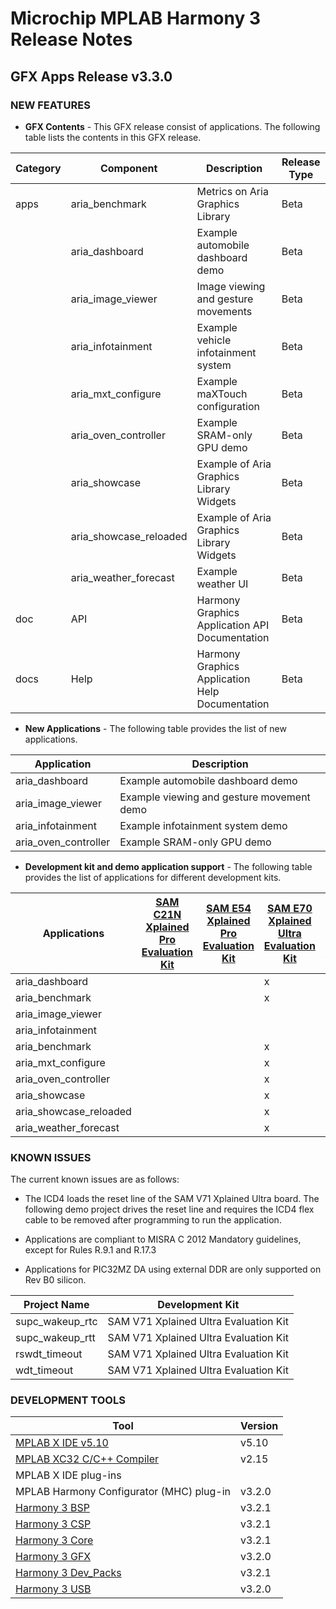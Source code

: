 # Microchip MPLAB Harmony 3 Release Notes
## GFX Apps Release v3.3.0
### NEW FEATURES


- **GFX Contents** - This GFX release consist of applications. The following table lists the contents in this GFX release.

| Category | Component | Description | Release Type | 
| --- | --- | ---- |---- |
| apps | aria_benchmark | Metrics on Aria Graphics Library | Beta |
|      | aria_dashboard | Example automobile dashboard demo| Beta |
|      | aria_image_viewer| Image viewing and gesture movements| Beta |
|      | aria_infotainment| Example vehicle infotainment system| Beta |
|      | aria_mxt_configure | Example maXTouch configuration | Beta |
|      | aria_oven_controller | Example SRAM-only GPU demo| Beta |
|      | aria_showcase | Example of Aria Graphics Library Widgets| Beta |
|      | aria_showcase_reloaded | Example of Aria Graphics Library Widgets| Beta |Beta | 
|      | aria_weather_forecast | Example weather UI | Beta |
|  doc | API | Harmony Graphics Application API Documentation| Beta |
|  docs| Help | Harmony Graphics Application Help Documentation| Beta |

- **New Applications** - The following table provides the list of new applications.

| Application | Description | 
| --- | --- |
| aria_dashboard | Example automobile dashboard demo | 
| aria_image_viewer|  Example viewing and gesture movement demo|
| aria_infotainment|  Example infotainment system demo|
| aria_oven_controller |  Example SRAM-only GPU demo |

- **Development kit and demo application support** - The following table provides the list of applications for different development kits.

| Applications | [SAM C21N Xplained Pro Evaluation Kit](https://www.microchip.com/developmenttools/ProductDetails/PartNO/ATSAMC21-XPRO) | [SAM E54 Xplained Pro Evaluation Kit](https://www.microchip.com/developmenttools/ProductDetails/PartNO/ATSAME54-XPRO) | [SAM E70 Xplained Ultra Evaluation Kit](https://www.microchip.com/developmenttools/ProductDetails/PartNO/ATSAME70-XPLD) | [SAM A5D2 Xplained Ultra Evaluation Kit](https://www.microchip.com/developmenttools/ProductDetails/atsama5d2c-xult) |[Multimedia Expansion Board II](https://www.microchip.com/DevelopmentTools/ProductDetails/PartNO/DM320005-5) |
| --- | --- | --- | --- | --- | --- |
| aria_dashboard          |  |   | x |   |   |
| aria_benchmark          |  |   | x | x | x |
| aria_image_viewer       |  |   |   |   | x |
| aria_infotainment       |  |   |   |   | x |
| aria_benchmark          |  |   | x | x | x |
| aria_mxt_configure      |  |   | x |   |   |
| aria_oven_controller    |  |   | x |   | x |
| aria_showcase           |  |   | x |   |   |
| aria_showcase_reloaded  |  |   | x |   |   |
| aria_weather_forecast   |  |   | x |   |   |

### KNOWN ISSUES

The current known issues are as follows:

* The ICD4 loads the reset line of the SAM V71 Xplained Ultra board. The following demo project drives the reset line and requires the ICD4 flex cable to be removed after programming to run the application.

* Applications are compliant to MISRA C 2012 Mandatory guidelines, except for Rules R.9.1 and R.17.3

* Applications for PIC32MZ DA using external DDR are only supported on Rev B0 silicon.

| Project Name | Development Kit |
| --- | --- |
| supc\_wakeup\_rtc | SAM V71 Xplained Ultra Evaluation Kit  |
| supc\_wakeup\_rtt | SAM V71 Xplained Ultra Evaluation Kit  |
| rswdt\_timeout | SAM V71 Xplained Ultra Evaluation Kit  |
| wdt\_timeout | SAM V71 Xplained Ultra Evaluation Kit  |


### DEVELOPMENT TOOLS

| Tool | Version |
| --- | --- |
| [MPLAB X IDE v5.10](https://www.microchip.com/mplab/mplab-x-ide) | v5.10 |
| [MPLAB XC32 C/C++ Compiler](https://www.microchip.com/mplab/compilers)      | v2.15 | 
| MPLAB X IDE plug-ins          |  |
| MPLAB Harmony Configurator (MHC) plug-in   | v3.2.0 | 
| [Harmony 3 BSP](https://github.com/Microchip-MPLAB-Harmony/bsp)   | v3.2.1 |
| [Harmony 3 CSP](https://github.com/Microchip-MPLAB-Harmony/csp)  | v3.2.1 |
| [Harmony 3 Core](https://github.com/Microchip-MPLAB-Harmony/core)  | v3.2.1 |
| [Harmony 3 GFX](https://github.com/Microchip-MPLAB-Harmony/gfx)   | v3.2.0 |
| [Harmony 3 Dev_Packs](https://github.com/Microchip-MPLAB-Harmony/dev_packs)   | v3.2.1 |
| [Harmony 3 USB](https://github.com/Microchip-MPLAB-Harmony/usb)   | v3.2.0 |
